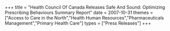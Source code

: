 +++
title = "Health Council Of Canada Releases Safe And Sound: Optimizing Prescribing Behaviours Summary Report"
date = 2007-10-31
themes = ["Access to Care in the North","Health Human Resources","Pharmaceuticals Management","Primary Health Care"]
types = ["Press Releases"]
+++
